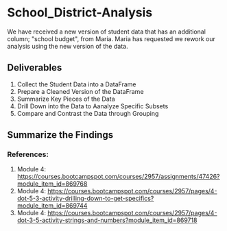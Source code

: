 # School_District-Analysis
We have received a new version of student data that has an additional column; "school budget", from Maria. Maria has requested we rework our analysis using the new version of the data. 
## Deliverables
1. Collect the Student Data into a DataFrame
2. Prepare a Cleaned Version of the DataFrame
3. Summarize Key Pieces of the Data
4. Drill Down into the Data to Aanalyze Specific Subsets
5. Compare and Contrast the Data through Grouping

## Summarize the Findings


### References:
1. Module 4: https://courses.bootcampspot.com/courses/2957/assignments/47426?module_item_id=869768
2. Module 4: https://courses.bootcampspot.com/courses/2957/pages/4-dot-5-3-activity-drilling-down-to-get-specifics?module_item_id=869744
3. Module 4: https://courses.bootcampspot.com/courses/2957/pages/4-dot-3-5-activity-strings-and-numbers?module_item_id=869718
